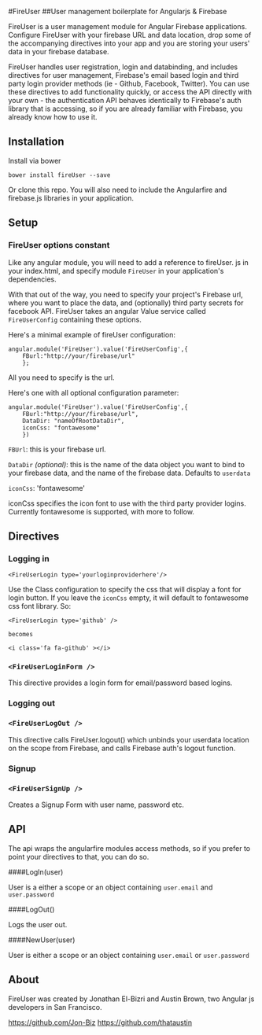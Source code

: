 #FireUser
##User management boilerplate for Angularjs & Firebase

FireUser is a user management module for Angular Firebase applications.  Configure FireUser with your firebase URL and data location, drop some of the accompanying directives into your app and you are storing your users' data in your firebase database.

FireUser handles user registration, login and databinding, and includes directives for user management, Firebase's email based login and third party login provider methods (ie - Github, Facebook, Twitter). You can use these directives to add functionality quickly, or access the API directly with your own - the authentication API behaves identically to Firebase's auth library that is accessing, so if you are already familiar with Firebase, you already know how to use it.

## Installation
Install via bower

	bower install fireUser --save

Or clone this repo. You will also need to include the Angularfire and firebase.js libraries in your application.

## Setup

### FireUser options constant

Like any angular module, you will need to add a reference to fireUser.
js in your index.html, and specify module ````FireUser```` in your application's dependencies.

With that out of the way, you need to specify your project's Firebase url, where you want to place the data, and (optionally) third party secrets for facebook API. FireUser takes an angular Value service called ````FireUserConfig```` containing these options. 

Here's a minimal example of fireUser configuration:
  
	angular.module('FireUser').value('FireUserConfig',{
		FBurl:"http://your/firebase/url"
		};

All you need to specify is the url. 

Here's one with all optional configuration parameter:

	angular.module('FireUser').value('FireUserConfig',{
		FBurl:"http://your/firebase/url",
		DataDir: "nameOfRootDataDir",	
		iconCss: "fontawesome"
		})

````FBUrl````: this is your firebase url. 

````DataDir```` *(optional)*: this is the name of the data object you want to bind to your firebase data, and the name of the firebase data. Defaults to ````userdata````

````iconCss````: 'fontawesome'

iconCss specifies the icon font to use with the third party provider logins. Currently fontawesome is supported, with more to follow.

## Directives

### Logging in

````<FireUserLogin type='yourloginproviderhere'/>```` 

Use the Class configuration to specify the css that will display a font for login button. If you leave the ````iconCss```` empty, it will default to fontawesome css font library. So:

	<FireUserLogin type='github' />

	becomes

	<i class='fa fa-github' ></i>

### ````<FireUserLoginForm />````

This directive provides a login form for email/password based logins. 

### Logging out

### `<FireUserLogOut />`

This directive calls FireUser.logout() which unbinds your userdata location on the scope from Firebase, and calls Firebase auth's logout function.

### Signup

### `<FireUserSignUp />`

Creates a Signup Form with user name, password etc.

## API

The api wraps the angularfire modules access methods, so if you prefer to point your directives to that, you can do so.


####LogIn(user)

User is a either a scope or an object containing ````user.email```` and ````user.password````

####LogOut()

Logs the user out.

####NewUser(user)

User is either a scope or an object containing ````user.email```` or ````user.password````

## About

FireUser was created by Jonathan El-Bizri and Austin Brown, two Angular js developers in San Francisco.

https://github.com/Jon-Biz
https://github.com/thataustin

